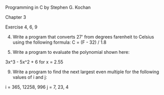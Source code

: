 Programming in C by Stephen G. Kochan

Chapter 3


Exercise 4, 6, 9


4. Write a program that converts 27' from degrees farenheit to Celsius using the following formula:
C = (F - 32) / 1.8


6. Write a program to evaluate the polynomial shown here:

3x^3 - 5x^2 + 6
for x = 2.55


9. Write a program to find the next largest even multiple for the following values of i and j:

i = 365, 12258, 996
j = 7, 23, 4 



